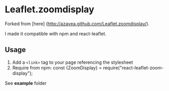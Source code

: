Leaflet.zoomdisplay
===================

Forked from [here] (http://azavea.github.com/Leaflet.zoomdisplay/).

I made it compatible with npm and react-leaflet.

## Usage

  1. Add a `<link>` tag to your page referencing the stylesheet 
  2. Require from npm: const {ZoomDisplay} = require("react-leaflet-zoom-display");
  
See **example** folder 

